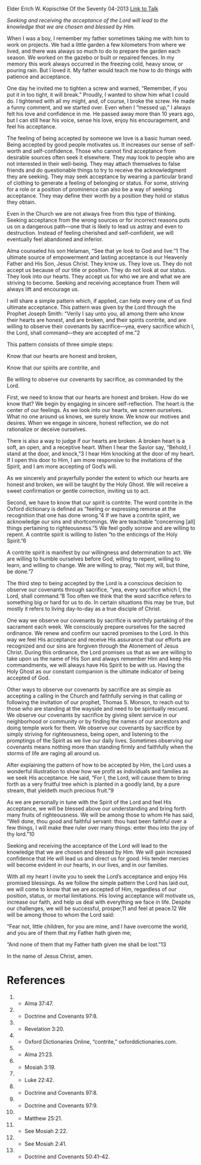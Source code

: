Elder Erich W. Kopischke
Of the Seventy
04-2013
[Link to Talk](https://www.churchofjesuschrist.org/study/general-conference/2013/04/being-accepted-of-the-lord?lang=eng)

_Seeking and receiving the acceptance of the Lord will lead to the knowledge that we are chosen and blessed by Him._

When I was a boy, I remember my father sometimes taking me with him to work on projects. We had a little garden a few kilometers from where we lived, and there was always so much to do to prepare the garden each season. We worked on the gazebo or built or repaired fences. In my memory this work always occurred in the freezing cold, heavy snow, or pouring rain. But I loved it. My father would teach me how to do things with patience and acceptance.

One day he invited me to tighten a screw and warned, “Remember, if you put it in too tight, it will break.” Proudly, I wanted to show him what I could do. I tightened with all my might, and, of course, I broke the screw. He made a funny comment, and we started over. Even when I “messed up,” I always felt his love and confidence in me. He passed away more than 10 years ago, but I can still hear his voice, sense his love, enjoy his encouragement, and feel his acceptance.

The feeling of being accepted by someone we love is a basic human need. Being accepted by good people motivates us. It increases our sense of self-worth and self-confidence. Those who cannot find acceptance from desirable sources often seek it elsewhere. They may look to people who are not interested in their well-being. They may attach themselves to false friends and do questionable things to try to receive the acknowledgment they are seeking. They may seek acceptance by wearing a particular brand of clothing to generate a feeling of belonging or status. For some, striving for a role or a position of prominence can also be a way of seeking acceptance. They may define their worth by a position they hold or status they obtain.

Even in the Church we are not always free from this type of thinking. Seeking acceptance from the wrong sources or for incorrect reasons puts us on a dangerous path—one that is likely to lead us astray and even to destruction. Instead of feeling cherished and self-confident, we will eventually feel abandoned and inferior.

Alma counseled his son Helaman, “See that ye look to God and live.”1 The ultimate source of empowerment and lasting acceptance is our Heavenly Father and His Son, Jesus Christ. They know us. They love us. They do not accept us because of our title or position. They do not look at our status. They look into our hearts. They accept us for who we are and what we are striving to become. Seeking and receiving acceptance from Them will always lift and encourage us.

I will share a simple pattern which, if applied, can help every one of us find ultimate acceptance. This pattern was given by the Lord through the Prophet Joseph Smith: “Verily I say unto you, all among them who know their hearts are honest, and are broken, and their spirits contrite, and are willing to observe their covenants by sacrifice—yea, every sacrifice which I, the Lord, shall command—they are accepted of me.”2

This pattern consists of three simple steps:





Know that our hearts are honest and broken,





Know that our spirits are contrite, and





Be willing to observe our covenants by sacrifice, as commanded by the Lord.





First, we need to know that our hearts are honest and broken. How do we know that? We begin by engaging in sincere self-reflection. The heart is the center of our feelings. As we look into our hearts, we screen ourselves. What no one around us knows, we surely know. We know our motives and desires. When we engage in sincere, honest reflection, we do not rationalize or deceive ourselves.

There is also a way to judge if our hearts are broken. A broken heart is a soft, an open, and a receptive heart. When I hear the Savior say, “Behold, I stand at the door, and knock,”3 I hear Him knocking at the door of my heart. If I open this door to Him, I am more responsive to the invitations of the Spirit, and I am more accepting of God’s will.

As we sincerely and prayerfully ponder the extent to which our hearts are honest and broken, we will be taught by the Holy Ghost. We will receive a sweet confirmation or gentle correction, inviting us to act.

Second, we have to know that our spirit is contrite. The word contrite in the Oxford dictionary is defined as “feeling or expressing remorse at the recognition that one has done wrong.”4 If we have a contrite spirit, we acknowledge our sins and shortcomings. We are teachable “concerning [all] things pertaining to righteousness.”5 We feel godly sorrow and are willing to repent. A contrite spirit is willing to listen “to the enticings of the Holy Spirit.”6

A contrite spirit is manifest by our willingness and determination to act. We are willing to humble ourselves before God, willing to repent, willing to learn, and willing to change. We are willing to pray, “Not my will, but thine, be done.”7

The third step to being accepted by the Lord is a conscious decision to observe our covenants through sacrifice, “yea, every sacrifice which I, the Lord, shall command.”8 Too often we think that the word sacrifice refers to something big or hard for us to do. In certain situations this may be true, but mostly it refers to living day-to-day as a true disciple of Christ.

One way we observe our covenants by sacrifice is worthily partaking of the sacrament each week. We consciously prepare ourselves for the sacred ordinance. We renew and confirm our sacred promises to the Lord. In this way we feel His acceptance and receive His assurance that our efforts are recognized and our sins are forgiven through the Atonement of Jesus Christ. During this ordinance, the Lord promises us that as we are willing to take upon us the name of His Son and always remember Him and keep His commandments, we will always have His Spirit to be with us. Having the Holy Ghost as our constant companion is the ultimate indicator of being accepted of God.

Other ways to observe our covenants by sacrifice are as simple as accepting a calling in the Church and faithfully serving in that calling or following the invitation of our prophet, Thomas S. Monson, to reach out to those who are standing at the wayside and need to be spiritually rescued. We observe our covenants by sacrifice by giving silent service in our neighborhood or community or by finding the names of our ancestors and doing temple work for them. We observe our covenants by sacrifice by simply striving for righteousness, being open, and listening to the promptings of the Spirit as we live our daily lives. Sometimes observing our covenants means nothing more than standing firmly and faithfully when the storms of life are raging all around us.

After explaining the pattern of how to be accepted by Him, the Lord uses a wonderful illustration to show how we profit as individuals and families as we seek His acceptance. He said, “For I, the Lord, will cause them to bring forth as a very fruitful tree which is planted in a goodly land, by a pure stream, that yieldeth much precious fruit.”9

As we are personally in tune with the Spirit of the Lord and feel His acceptance, we will be blessed above our understanding and bring forth many fruits of righteousness. We will be among those to whom He has said, “Well done, thou good and faithful servant: thou hast been faithful over a few things, I will make thee ruler over many things: enter thou into the joy of thy lord.”10

Seeking and receiving the acceptance of the Lord will lead to the knowledge that we are chosen and blessed by Him. We will gain increased confidence that He will lead us and direct us for good. His tender mercies will become evident in our hearts, in our lives, and in our families.

With all my heart I invite you to seek the Lord’s acceptance and enjoy His promised blessings. As we follow the simple pattern the Lord has laid out, we will come to know that we are accepted of Him, regardless of our position, status, or mortal limitations. His loving acceptance will motivate us, increase our faith, and help us deal with everything we face in life. Despite our challenges, we will be successful, prosper,11 and feel at peace.12 We will be among those to whom the Lord said:

“Fear not, little children, for you are mine, and I have overcome the world, and you are of them that my Father hath given me;

“And none of them that my Father hath given me shall be lost.”13

In the name of Jesus Christ, amen.

# References
1. - Alma 37:47.
2. - Doctrine and Covenants 97:8.
3. - Revelation 3:20.
4. - Oxford Dictionaries Online, “contrite,” oxforddictionaries.com.
5. - Alma 21:23.
6. - Mosiah 3:19.
7. - Luke 22:42.
8. - Doctrine and Covenants 97:8.
9. - Doctrine and Covenants 97:9.
10. - Matthew 25:21.
11. - See Mosiah 2:22.
12. - See Mosiah 2:41.
13. - Doctrine and Covenants 50:41–42.
